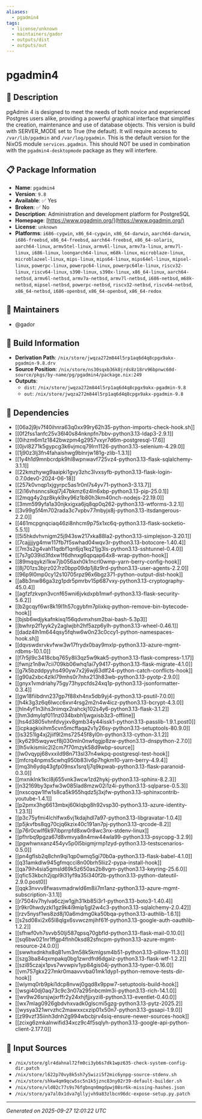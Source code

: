 ```yaml
---
aliases:
  - pgadmin4
tags:
  - license/unknown
  - maintainers/gador
  - outputs/dist
  - outputs/out
---
```


# pgadmin4

## 📝 Description

pgAdmin 4 is designed to meet the needs of both novice and experienced Postgres users alike,
providing a powerful graphical interface that simplifies the creation, maintenance and use of database objects.
This version is build with SERVER_MODE set to True (the default). It will require access to `/var/lib/pgadmin`
and `/var/log/pgadmin`. This is the default version for the NixOS module `services.pgadmin`.
This should NOT be used in combination with the `pgadmin4-desktopmode` package as they will interfere.



## 📋 Package Information

- **Name**: `pgadmin4`
- **Version**: `9.8`
- **Available**: ✅ Yes
- **Broken**: ✅ No
- **Description**: Administration and development platform for PostgreSQL
- **Homepage**: [https://www.pgadmin.org/](https://www.pgadmin.org/)
- **License**: `unknown`
- **Platforms**: `i686-cygwin`, `x86_64-cygwin`, `x86_64-darwin`, `aarch64-darwin`, `i686-freebsd`, `x86_64-freebsd`, `aarch64-freebsd`, `x86_64-solaris`, `aarch64-linux`, `armv5tel-linux`, `armv6l-linux`, `armv7a-linux`, `armv7l-linux`, `i686-linux`, `loongarch64-linux`, `m68k-linux`, `microblaze-linux`, `microblazeel-linux`, `mips-linux`, `mips64-linux`, `mips64el-linux`, `mipsel-linux`, `powerpc-linux`, `powerpc64-linux`, `powerpc64le-linux`, `riscv32-linux`, `riscv64-linux`, `s390-linux`, `s390x-linux`, `x86_64-linux`, `aarch64-netbsd`, `armv6l-netbsd`, `armv7a-netbsd`, `armv7l-netbsd`, `i686-netbsd`, `m68k-netbsd`, `mipsel-netbsd`, `powerpc-netbsd`, `riscv32-netbsd`, `riscv64-netbsd`, `x86_64-netbsd`, `i686-openbsd`, `x86_64-openbsd`, `x86_64-redox`
## 👥 Maintainers

- @gador


## 🔧 Build Information

- **Derivation Path**: `/nix/store/jwqza272m844l5rp1aq6d4q8cpgx9akx-pgadmin-9.8.drv`
- **Source Position**: `/nix/store/ns30sqxb36k8jrds8z18rv96bpnwc60d-source/pkgs/by-name/pg/pgadmin4/package.nix:249`
- **Outputs**:
  - `dist`:  `/nix/store/jwqza272m844l5rp1aq6d4q8cpgx9akx-pgadmin-9.8`
  - `out`:  `/nix/store/jwqza272m844l5rp1aq6d4q8cpgx9akx-pgadmin-9.8`

## 🔗 Dependencies

- [[06a2j9jv7f40ihnra63q0xx99ry62h35-python-imports-check-hook.sh]]
- [[0f2fss1anfc25v36l40s84nknpfn7bbv-python3.13-ldap3-2.9.1]]
- [[0ihzm6m1z1842bwzpm4g2957vxyr7d6m-postgresql-17.6]]
- [[0jvl8271k5gypcg3k6vjmcq79lrn1126-python3.13-selenium-4.29.0]]
- [[1j90z3lj3fn4fahaishwg9blnrjw181g-zlib-1.3.1]]
- [[1y4h1d9mnbcrdpk9hl8wpnwavf725vz4-python3.13-flask-sqlalchemy-3.1.1]]
- [[22kmzhywg9aaipki1gvy3zhc3lvxsyfb-python3.13-flask-login-0.7.0dev0-2024-06-18]]
- [[257k0vnqp1xjgyrpc5as1r0nl7s4yv71-python3-3.13.7]]
- [[2i16vhsnncslkql7j47bkmz6z4ln6xbp-python3.13-pip-25.0.1]]
- [[2mqg4y2qz8kyk9xy96z1b80h3km40nch-nodejs-22.19.0]]
- [[3mm599yfa1a30njkxigxa6jq8qp0q262-python3.13-wtforms-3.2.1]]
- [[3v99g5f4m702rada3c7vpbv77mbyjx8j-python3.13-itsdangerous-2.2.0]]
- [[461mcpgnqciaq46zi8nhcm9p75x1xc6q-python3.13-flask-socketio-5.5.1]]
- [[5i5hkdvhvnigm25j943sw217xka88la2-python3.13-simplejson-3.20.1]]
- [[7cajjjjyg4mw117fb7f5swhad04wqv3r-python3.13-botocore-1.40.4]]
- [[7m3s2g4vah11qdbf1qn6jq1kq21jg3ls-python3.13-sshtunnel-0.4.0]]
- [[7s7g039id3fdxw1f6dhnxg6qpqap64x8-wrap-python-hook]]
- [[89mqqykzi1kw7jb056axh0k1ncrl0wmp-yarn-berry-config-hook]]
- [[8j701zs3bjrz027rz0bpp09dp1j8z9rd-python3.13-user-agents-2.2.0]]
- [[96p9l0mp0cy12s10705rpz96x6bgz371-python-output-dist-hook]]
- [[a8b3nw86ga3zg1pdr5pmrbv15p687vxy-python3.13-cryptography-45.0.4]]
- [[agfzfzkvpn3vcnf65wni6jvkdxpb1mwf-python3.13-flask-security-5.6.2]]
- [[b2gcqyf6wr8k19l1h57cgybfm7plixkq-python-remove-bin-bytecode-hook]]
- [[bjsb6wdjykafnkixq156qdvmxhsm2bai-bash-5.3p3]]
- [[bwhrp2f1yyk2y2aglwjbh2hf5azp6ylh-python3.13-wheel-0.46.1]]
- [[dadz4lh1m644qsy5fqhw6w0n23c0ccy1-python-namespaces-hook.sh]]
- [[dqvswdxrvkvfww3w17frydx0bay9mxlp-python3.13-azure-mgmt-rdbms-10.1.0]]
- [[f7r5jl9c3418cbq765y8li3qz5w9kak5-python3.13-flask-compress-1.17]]
- [[fwnjz1n8w7cii709kb06whq1ai7y9417-python3.13-flask-migrate-4.1.0]]
- [[g7k5bzddpyyhs490yw7x2j6wj63dlf24-python-catch-conflicts-hook]]
- [[g90a2xbc4zlkl79mhs0r7nhx213h83wb-python3.13-pyotp-2.9.0]]
- [[gnyx1vmdriahy75gy73hypcfds24xq1p-python3.13-jsonformatter-0.3.4]]
- [[gw18fiibdnn237gp7f88xh4nx5db9yj4-python3.13-psutil-7.0.0]]
- [[h4k3g3z6q6lwcc6xvr4rsg2m2n4w4icz-python3.13-bcrypt-4.3.0]]
- [[hln4yf1n3ihs3nimqx2rahckj102s4y6-python3.13-flask-3.1.2]]
- [[hm3dmylqf011nz034bxbh1jwgxisb3z3-offline]]
- [[hs4d3805vhnfdvyjxv8gmb34y44issk1-python3.13-passlib-1.9.1.post0]]
- [[icpkagkixihm5cvn5mcffaqa2v1y26sy-python3.13-setuptools-80.9.0]]
- [[is3251lg4xj2jiif9l2ms72545f8yl0n-python3.13-cython-3.1.2]]
- [[ky629l5wqywcf8j030mln0nwfqgjp8zw-python3.13-dnspython-2.7.0]]
- [[lh5vikismiic2l2cm7f70mzyk58d9wbp-source]]
- [[lw0vqypj68vxxild98n713sl37n4wkpq-postgresql-test-hook]]
- [[mfcrq4npms5cwhq950b83iv6p7hgkm10-yarn-berry-4.9.4]]
- [[mq3h6ydq43gfp09nsx1srq1j7q9kpwab-python3.13-flask-paranoid-0.3.0]]
- [[mxniklnk1kcl8j655vnk3wcw1zd2hykj-python3.13-sphinx-8.2.3]]
- [[n32169by3pxfw3w085lad8mzw02i1z4i-python3.13-sqlparse-0.5.3]]
- [[nxscqqw1lfw1s8ca5k955hqdz5j3xjfw-python3.13-sphinxcontrib-youtube-1.4.1]]
- [[p2pmx3hg6613mbxj60klqbg8h92vsp30-python3.13-azure-identity-1.23.1]]
- [[p3c75yfmi4lchlfwx6vj1kdajhdl7a97-python3.13-libgravatar-1.0.4]]
- [[p5jkvfbs8qg70cjq6kzix40c191an7pj-python3.13-qrcode-8.2]]
- [[p76r0cwlf6k97ibprrpfd8xw0r8wc3nx-stdenv-linux]]
- [[pfhrbq9pgza67d8vmvya8n4mw44wla99-python3.13-psycopg-3.2.9]]
- [[pgwhwnxanz454yv5p0l5bigmjrmp1zyd-python3.13-testscenarios-0.5.0]]
- [[pn4gflsb2q8chn9qi1qp0wmq5gi70b0a-python3.13-flask-babel-4.1.0]]
- [[q31amkdlw945gfmqcci8n00brh5liiz2-pypa-install-hook]]
- [[qa79ih4sia5gmsld69k5z650as2b8vgm-python3.13-keyring-25.6.0]]
- [[qfic53kbch2jqpl9i31yf9a35i340f2b-python3.13-python-dateutil-2.9.0.post0]]
- [[qqk3nvvv8fwasvmadrwld6m8ii7m1anz-python3.13-azure-mgmt-subscription-3.1.1]]
- [[r7504iv7hylva6czjw1gjh31kb85i3r1-python3.13-boto3-1.40.4]]
- [[r9kr0hwdyzkl1gz9k4i9mip1jgl2w4c3-python3.13-sqlalchemy-2.0.42]]
- [[rzv5nysf1ws8zd8j10a6mdmg0ka50bqa-python3.13-authlib-1.6.1]]
- [[s2sd08xi2x65l8qlgx6svwczmjihf61f-python3.13-google-auth-oauthlib-1.2.2]]
- [[sfhwf0vh7svvb50lji587qpsq70gbfld-python3.13-flask-mail-0.10.0]]
- [[sq6bw021nr1ffgp4flnh0ksd82sfncpm-python3.13-azure-mgmt-resource-24.0.0]]
- [[swwhxdnkhx8q81vm3m58k5kmlgsm4b51-python3.13-pillow-11.3.0]]
- [[szg3ba84qxmpakq0bg1zwrdfrd6dgaiz-python3.13-flask-wtf-1.2.2]]
- [[szi85czajx1pvs7wvwpiv1yp84gis04j-python3.13-typer-0.16.0]]
- [[vm757gkx227mkr0maavvvba01mk1dyp1-python-remove-tests-dir-hook]]
- [[wiymq0rb9pki1dcp8nvwj0gqd8x9ppw7-setuptools-build-hook]]
- [[wsgi40dj0aq73c9c3n07a295nbcmlm3i-python3.13-rich-14.1.0]]
- [[wv9w26srsjwjxrffr2y24xhjfjjxyzi8-python3.13-eventlet-0.40.0]]
- [[wx7mlag0926gbdvhxvadk0glscmi5gzg-python3.13-pytz-2025.2]]
- [[wysya321wrvzhc2mawxxcxzip01x50n7-python3.13-gssapi-1.9.0]]
- [[z99vzf35iinh3dnh2g994wbcbjrv4siq-ensure-newer-sources-hook]]
- [[zcixg6zmkalnwifid34xcz9c4f5sqlyh-python3.13-google-api-python-client-2.177.0]]

## 📁 Input Sources

- `/nix/store/glr4dahnal72fm0ci3yb6s7dk1wpz635-check-system-config-dir.patch`
- `/nix/store/l622p70vy8k5sh7y5wizi5f2mic6ynpg-source-stdenv.sh`
- `/nix/store/shkw4qm9qcw5sc5n1k5jznc83ny02r39-default-builder.sh`
- `/nix/store/vld02c77s9s76fgbnqn0mgdpwj08sr6k-missing-hashes.json`
- `/nix/store/ya7al0x1dva7gllyjvh9a83zlbcn96dc-expose-setup.py.patch`

---
*Generated on 2025-09-27 12:01:22 UTC*
